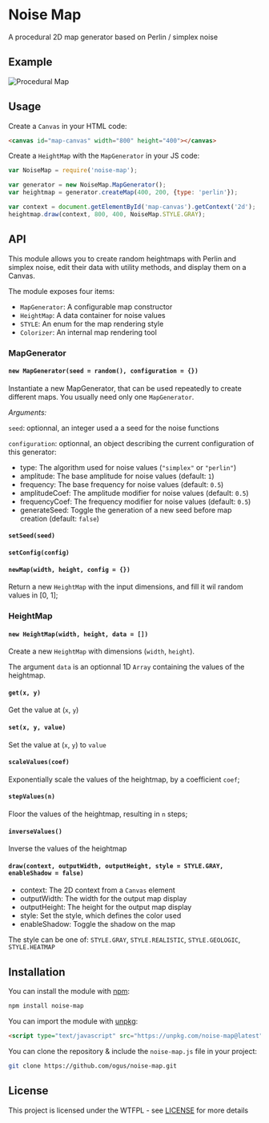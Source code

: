 # Noise Map

 A procedural 2D map generator based on Perlin / simplex noise

## Example

![Procedural Map](example/map.png)

## Usage

Create a `Canvas` in your HTML code:

```html
<canvas id="map-canvas" width="800" height="400"></canvas>
```

Create a `HeightMap` with the `MapGenerator` in your JS code:
```js
var NoiseMap = require('noise-map');

var generator = new NoiseMap.MapGenerator();
var heightmap = generator.createMap(400, 200, {type: 'perlin'});

var context = document.getElementById('map-canvas').getContext('2d');
heightmap.draw(context, 800, 400, NoiseMap.STYLE.GRAY);
```

## API

This module allows you to create random heightmaps with Perlin and simplex noise,
edit their data with utility methods, and display them on a Canvas.

The module exposes four items:
 + `MapGenerator`: A configurable map constructor
 + `HeightMap`: A data container for noise values
 + `STYLE`: An enum for the map rendering style
 + `Colorizer`: An internal map rendering tool

### MapGenerator

#### `new MapGenerator(seed = random(), configuration = {})`

Instantiate a new MapGenerator, that can be used repeatedly to create different maps. You usually need only one `MapGenerator`.

*Arguments:*

`seed`: optionnal, an integer used a a seed for the noise functions

`configuration`: optionnal, an object describing the current configuration of this generator:
 + type: The algorithm used for noise values (`"simplex"` or `"perlin"`)
 + amplitude: The base amplitude for noise values (default: `1`)
 + frequency: The base frequency for noise values (default: `0.5`)
 + amplitudeCoef: The amplitude modifier for noise values (default: `0.5`)
 + frequencyCoef: The frequency modifier for noise values (default: `0.5`)
 + generateSeed: Toggle the generation of a new seed before map creation (default: `false`)

#### `setSeed(seed)`

#### `setConfig(config)`

#### `newMap(width, height, config = {})`

Return a new `HeightMap` with the input dimensions, and fill it wil random values in [0, 1];

### HeightMap

#### `new HeightMap(width, height, data = [])`

Create a new `HeightMap` with dimensions (`width`, `height`).

The argument `data` is an optionnal 1D `Array` containing the values of the heightmap.

#### `get(x, y)`
Get the value at (`x`, `y`)

#### `set(x, y, value)`
Set the value at (`x`, `y`) to `value`

#### `scaleValues(coef)`
Exponentially scale the values of the heightmap, by a coefficient `coef`;

#### `stepValues(n)`
Floor the values of the heightmap, resulting in `n` steps;

#### `inverseValues()`
Inverse the values of the heightmap

#### `draw(context, outputWidth, outputHeight, style = STYLE.GRAY, enableShadow = false)`

 + context: The 2D context from a `Canvas` element
 + outputWidth: The width for the output map display
 + outputHeight: The height for the output map display
 + style: Set the style, which defines the color used
 + enableShadow: Toggle the shadow on the map

The style can be one of: `STYLE.GRAY`, `STYLE.REALISTIC`, `STYLE.GEOLOGIC`, `STYLE.HEATMAP`


## Installation

You can install the module with [npm](https://www.npmjs.com/):
```sh
npm install noise-map
```

You can import the module with [unpkg](https://unpkg.com/):
```html
<script type="text/javascript" src="https://unpkg.com/noise-map@latest"></script>
```

You can clone the repository & include the `noise-map.js` file in your project:
```sh
git clone https://github.com/ogus/noise-map.git
```


## License

This project is licensed under the WTFPL - see [LICENSE](LICENSE) for more details
